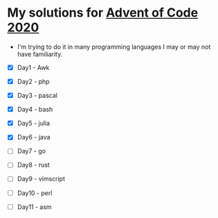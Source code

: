 # My solutions for [Advent of Code 2020](https://adventofcode.com/2020)

- I'm trying to do it in many programming languages I may or may not have familiarity.

- [x] Day1 - Awk 
- [x] Day2 - php
- [x] Day3 - pascal 
- [x] Day4 - bash
- [x] Day5 - julia
- [x] Day6 - java 
- [ ] Day7 - go 
- [ ] Day8 - rust 
- [ ] Day9 - vimscript
- [ ] Day10 - perl 
- [ ] Day11 - asm


